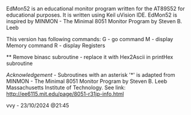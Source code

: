  EdMon52 is an educational monitor program written for the AT89S52 for educational purposes. It is written using Keil uVision IDE.
 EdMon52 is inspired by MINMON - The Minimal 8051 Monitor Program by Steven B. Leeb
 
 This version has following commands:
 G - go command 
 M - display Memory command
 R - display Registers

 ** Remove binasc subroutine - replace it with Hex2Ascii in printHex subroutine
 
 *Acknowledgement* - Subroutines with an asterisk '*' is adapted from MINMON - The Minimal 8051 Monitor Program by Steven B. Leeb
 Massachusetts Institute of Technology. See link: http://ee6115.mit.edu/page/8051-r31jp-info.html

 vvy - 23/10/2024 @21:45
